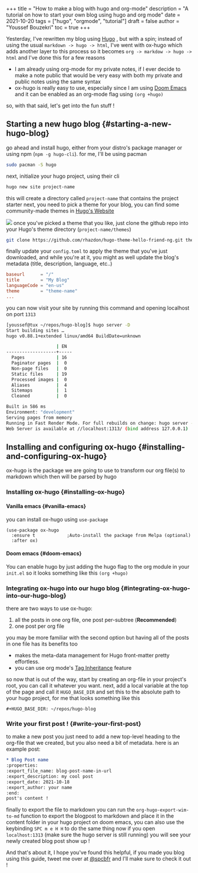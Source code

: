 +++
title = "How to make a blog with hugo and org-mode"
description = "A tutorial on how to start your own blog using hugo and org mode"
date = 2021-10-20
tags = ["hugo", "orgmode", "tutorial"]
draft = false
author = "Youssef Bouzekri"
toc = true
+++

Yesterday, I've rewritten my blog using [Hugo](https://gohugo.io/) , but with a spin; instead of using the usual `markdown -> hugo -> html`, I've went with ox-hugo which adds another layer to this process so it becomes `org -> markdow -> hugo -> html` and I've done this for a few reasons

-   I am already using org-mode for my private notes, if I ever decide to make a note public that would be very easy with both my private and public notes using the same syntax
-   ox-hugo is really easy to use, especially since I am using [Doom Emacs](https://github.com/hlissner/doom-emacs) and it can be enabled as an org-mode flag using `(org +hugo)`

so, with that said, let's get into the fun stuff !


## Starting a new hugo blog {#starting-a-new-hugo-blog}

go ahead and install hugo, either from your distro's package manager or using npm (`npm -g hugo-cli`). for me, I'll be using pacman

```bash
sudo pacman -S hugo
```

next, initialize your hugo project, using their cli

```bash
hugo new site project-name
```

this will create a directory called `project-name` that contains the project starter
next, you need to pick a theme for your blog, you can find some community-made themes in [Hugo's Website](https://themes.gohugo.io/)

![](/img/hugo-themes.png)
once you've picked a theme that you like, just clone the github repo into your Hugo's theme directory (`project-name/themes`)

```bash
git clone https://github.com/rhazdon/hugo-theme-hello-friend-ng.git themes/hello-friend-ng
```

finally update your `config.toml` to apply the theme that you've just downloaded, and while you're at it, you might as well update the blog's metadata (title, description, language, etc..)

```conf
baseurl      = "/"
title        = "My Blog"
languageCode = "en-us"
theme        = "theme-name"
...
```

you can now visit your site by running this command and opening localhost on port `1313`

```bash
[youssef@tux ~/repos/hugo-blog]$ hugo server -D
Start building sites …
hugo v0.88.1+extended linux/amd64 BuildDate=unknown

                   | EN
-------------------+-----
  Pages            | 16
  Paginator pages  |  0
  Non-page files   |  0
  Static files     | 19
  Processed images |  0
  Aliases          |  4
  Sitemaps         |  1
  Cleaned          |  0

Built in 586 ms
Environment: "development"
Serving pages from memory
Running in Fast Render Mode. For full rebuilds on change: hugo server --disableFastRender
Web Server is available at //localhost:1313/ (bind address 127.0.0.1)
```


## Installing and configuring ox-hugo {#installing-and-configuring-ox-hugo}

ox-hugo is the package we are going to use to transform our org file(s) to markdown which then will be parsed by hugo


### Installing ox-hugo {#installing-ox-hugo}


#### Vanilla emacs {#vanilla-emacs}

you can install ox-hugo using `use-package`

```elisp
(use-package ox-hugo
  :ensure t            ;Auto-install the package from Melpa (optional)
  :after ox)
```


#### Doom emacs {#doom-emacs}

You can enable hugo by just adding the hugo flag to the org module in your `init.el` so it looks something like this `(org +hugo)`


### Integrating ox-hugo into our hugo blog {#integrating-ox-hugo-into-our-hugo-blog}

there are two ways to use ox-hugo:

1.  all the posts in one org file, one post per-subtree (**Recommended**)
2.  one post per org file

you may be more familiar with the second option but having all of the posts in one file has its benefits too

-   makes the meta-data management for Hugo front-matter pretty effortless.
-   you can use org mode's [Tag Inheritance](https://orgmode.org/manual/Tag-Inheritance.html) feature

so now that is out of the way, start by creating an org-file in your project's root, you can call it whatever you want. next, add a local variable at the top of the page and call it `HUGO_BASE_DIR` and set this to the absolute path to your hugo project, for me that looks something like this

```elisp
#+HUGO_BASE_DIR: ~/repos/hugo-blog
```


### Write your first post ! {#write-your-first-post}

to make a new post you just need to add a new top-level heading to the org-file that we created, but you also need a bit of metadata. here is an example post:

```org
* Blog Post name
:properties:
:export_file_name: blog-post-name-in-url
:export_description: my cool post
:export_date: 2021-10-18
:export_author: your name
:end:
post's content !
```

finally to export the file to markdown you can run the `org-hugo-export-wim-to-md` function to export the blogpost to markdown and place it in the content folder in your hugo project
on doom emacs, you can also use the keybinding `SPC m e H H` to do the same thing
now if you open `localhost:1313` (make sure the hugo server is still running) you will see your newly created blog post show up !

And that's about it, I hope you've found this helpful, if you made you blog using this guide, tweet me over at [@spcbfr](https://twitter.com/spcbfr) and I'll make sure to check it out !
